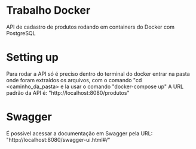 # Trabalho Docker
API de cadastro de produtos rodando em containers do Docker com PostgreSQL

# Setting up
Para rodar a API só é preciso dentro do terminal do docker entrar na pasta onde foram extraídos os arquivos, com o comando "cd <caminho_da_pasta> 
e la usar o comando "docker-compose up"
A URL padrão da API é: "http://localhost:8080/produtos"

# Swagger
É possivel acessar a documentação em Swagger pela URL: "http://localhost:8080/swagger-ui.html#/"
